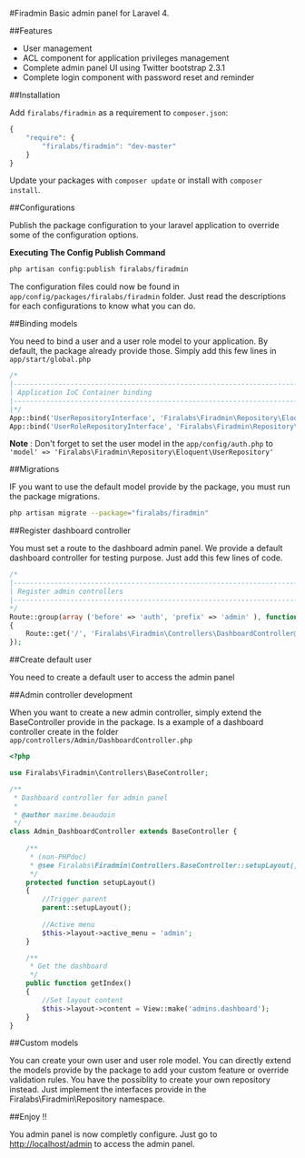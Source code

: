 #Firadmin
Basic admin panel for Laravel 4.

##Features
* User management
* ACL component for application privileges management
* Complete admin panel UI using Twitter bootstrap 2.3.1
* Complete login component with password reset and reminder

##Installation

Add `firalabs/firadmin` as a requirement to `composer.json`:

```javascript
{
    "require": {
        "firalabs/firadmin": "dev-master"
    }
}
```

Update your packages with `composer update` or install with `composer install`.

##Configurations

Publish the package configuration to your laravel application to override some of the configuration options.

**Executing The Config Publish Command**

```bash
php artisan config:publish firalabs/firadmin
```

The configuration files could now be found in `app/config/packages/firalabs/firadmin` folder. Just read the descriptions for each configurations to know what you can do.

##Binding models

You need to bind a user and a user role model to your application. By default, the package already provide those. Simply add this few lines in `app/start/global.php`

```php
/*
|--------------------------------------------------------------------------
| Application IoC Container binding
|--------------------------------------------------------------------------
|*/
App::bind('UserRepositoryInterface', 'Firalabs\Firadmin\Repository\Eloquent\UserRepository'); //User model
App::bind('UserRoleRepositoryInterface', 'Firalabs\Firadmin\Repository\Eloquent\UserRoleRepository'); //User role model
```

**Note** : Don't forget to set the user model in the `app/config/auth.php` to `'model' => 'Firalabs\Firadmin\Repository\Eloquent\UserRepository'`

##Migrations

IF you want to use the default model provide by the package, you must run the package migrations.

```bash
php artisan migrate --package="firalabs/firadmin"
```

##Register dashboard controller

You must set a route to the dashboard admin panel. We provide a default dashboard controller for testing purpose. Just add this few lines of code.

```php
/*
|--------------------------------------------------------------------------
| Register admin controllers
|--------------------------------------------------------------------------
*/
Route::group(array ('before' => 'auth', 'prefix' => 'admin' ), function ()
{	
	Route::get('/', 'Firalabs\Firadmin\Controllers\DashboardController@getIndex');
});
```

##Create default user

You need to create a default user to access the admin panel

##Admin controller development

When you want to create a new admin controller, simply extend the BaseController provide in the package. Is a example of a dashboard controller create in the folder `app/controllers/Admin/DashboardController.php` 

```php
<?php

use Firalabs\Firadmin\Controllers\BaseController;

/**
 * Dashboard controller for admin panel
 * 
 * @author maxime.beaudoin
 */
class Admin_DashboardController extends BaseController {
    
    /**
     * (non-PHPdoc)
     * @see Firalabs\Firadmin\Controllers.BaseController::setupLayout()
     */
    protected function setupLayout()
    {
    	//Trigger parent
    	parent::setupLayout();
		
		//Active menu
		$this->layout->active_menu = 'admin';
    }

	/**
	 * Get the dashboard
	 */
	public function getIndex()
	{
		//Set layout content
		$this->layout->content = View::make('admins.dashboard');
	}
}
```

##Custom models

You can create your own user and user role model. You can directly extend the models provide by the package to add your custom feature or override validation rules. You have the possiblity to create your own repository instead. Just implement the interfaces provide in the Firalabs\Firadmin\Repository namespace.

##Enjoy !!

You admin panel is now completly configure. Just go to [http://localhost/admin](http://localhost/admin) to access the admin panel.